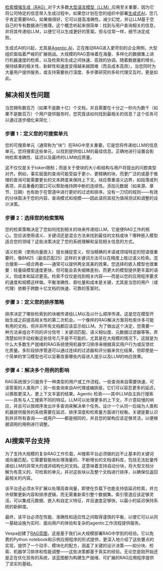 [检索增强生成（RAG）](https://thenewstack.io/freshen-up-llms-with-retrieval-augmented-generation/)对于大多数[大型语言模型（LLM）](https://thenewstack.io/what-is-a-large-language-model/)应用至关重要，因为它将公司特定的信息带入生成过程中。如果您计划在您的组织中部署[生成式AI](https://thenewstack.io/generative-ai-is-just-the-beginning-heres-why-autonomous-ai-is-next/)，您几乎肯定需要RAG。如果做得好，它可以提高准确性，减少幻觉，并让LLM基于您自己的专有数据进行推理。这个概念听起来很简单：找到与用户查询相关的信息，并将其传递给LLM，以便它可以生成更好的答案。但与往常一样，细节决定成败。

生成式AI的兴起，尤其是[Agentic AI](https://thenewstack.io/the-architects-guide-to-understanding-agentic-ai/)，正在推动RAG进入更苛刻的企业用例，大型组织面临着严峻的扩展挑战。大规模的RAG意味着在海量、多样化的数据集上进行机器速度的检索，以及检索和生成之间快速、高效的协调。随着数据量的增长，保持结果的相关性、新鲜性和速度变得越来越困难（而且成本高昂）。当您同时为大量用户提供服务，或支持需要执行深度、多步骤研究的多轮代理交互时，更是如此。

## 解决相关性问题

当您拥有数百万（如果不是数十亿）个文档，并且需要在十分之一秒内为数千（如果不是数百万）个用户提供服务时，您究竟该如何找到最相关的信息？这个任务可以通过逐步细化来简化：

### 步骤 1：定义您的可搜索单元

您的可搜索单元（通常称为“块”）在RAG中至关重要。它是您将传递给LLM的信息单元。您将搜索这些单元，以找到提供给LLM的最佳信息。正确地进行设置会影响检索准确性、延迟以及最终的LLM响应质量。

这不仅仅是关于token限制；而是关于使块的大小和结构与用户将提出的问题类型对齐。例如，事实层面的查询可能受益于更小、更精确的块，而更广泛的或基于推理的查询可能需要更长的文本跨度来保持上下文。块应尊重语义边界，如段落或列表项，并且重叠的窗口可以帮助维持跨中断的连续性。添加元数据（如来源、章节、日期）也有助于在管道中进行更好的过滤和排序。没有一刀切的规则——有效的分块取决于您的内容、查询模式和规模——因此请将其视为值得测试和调整的设计决策。

### 步骤 2：选择您的检索策略

您的检索策略决定了您如何找到相关的块来传递给LLM。它是使RAG工作的核心。您应该使用语义、关键词还是混合方法来找到最佳的文档或块？哪种嵌入模型适合您的领域？这些决策决定了您的系统理解和呈现相关信息的方式。

语义检索（使用向量嵌入）擅长捕捉意义，但当精确的术语或领域特定的短语很重要时，像BM25（最佳匹配25）这样的关键词方法可以在精度上胜过语义检索。混合搜索——结合两者——通常可以提供两全其美的效果。您选择的嵌入模型也很重要：轻量级模型速度更快，但可能会丢失细微差别，而更大的模型提供更丰富的语义，但成本和延迟更高。检索不仅仅是找到相关内容——而是以您的应用程序要求的速度和规模这样做。平衡准确性、吞吐量和成本是关键，尤其是当您的用户（或代理）依赖于跨数十亿文档的快速、可靠的答案时。

### 步骤 3：定义您的排序策略

排序决定了哪些检索到的块被传递给LLM以及以什么顺序传递。这是您在模型开始生成之前提高相关性的第二次机会。一个像样的RAG解决方案将检索许多可能有用的文档，但并非所有文档都应该显示给LLM。为了做出这个决定，您需要一种方法来组合不同的评分信号：关键词匹配、语义相似度、元数据过滤器等等。弄清楚如何手动权衡这些信号几乎是不可能的，尤其是在大规模的情况下。这就是为什么大多数生产就绪的RAG系统使用机器学习排序来根据真实用户行为或反馈优化质量。多阶段排序管道可以通过连续的过滤器和评分器来优化结果，但即使是一个简单的学习模型也可以显著改善哪些内容进入提示以及LLM的响应效果。

### 步骤 4：解决多个用例的影响

RAG系统很少只服务于一种类型的用户或工作流程。一些查询来自需要快速、可读答案的人类用户；另一些查询来自AI代理或编排层，它们可以容忍更多的延迟，以换取更深入、更上下文丰富的结果。Agentic 检索——其中LLM自主执行搜索——具有与人工搜索不同的特征。LLM可以处理更多的上下文，不介意较慢的响应，并且可以按顺序发出许多查询来解决单个任务。设计一个从同一后端为人类和机器提供服务的系统需要在延迟、排序深度和检索量方面进行权衡。关键是要认识到并非所有查询——或用户——都是相同的，并且您的架构应该足够灵活，以便根据调用的用例进行调整。

## AI搜索平台支持

为了支持大规模的复杂RAG工作负载，AI搜索平台必须做的远不止基本的关键词或向量匹配。它需要智能地处理海量的、不断增长的文档语料库，包括无法批量传递给LLM的非常大的或非结构化的文档。这意味着支持自动分块，将大型文档分解为有意义的、可检索的单元，并对这些块以及整个文档进行排序，以确保仅返回最相关的内容。

该平台还必须水平扩展以处理高查询量，即使在负载下也能支持低延迟检索，并允许频繁更新内容和排序逻辑，而无需重新索引整个数据集。索引管道应该足够灵活，可以集成元数据、嵌入和自定义特征，并且速度足够快，以最小的延迟保持系统的新鲜度。

最终，该平台必须在性能、准确性和适应性之间取得谨慎的平衡，以便它可以从同一基础设施为实时、面向用户的体验和复杂的agentic工作流程提供服务。

Vespa创建了[RAG蓝图](https://vespa.ai/solutions/enterprise-retrieval-augmented-generation/the-rag-blueprint/)，这是基于我们从大规模部署RAG中学到的经验。它以免费的Python notebook和示例应用程序的形式提供，更深入地介绍了这些要点的实现，提供了一个动手、模块化的配方，涵盖了关键的设计决策——如分块、检索、机器学习排序和性能调整——这些决策都基于真实的经验。无论您是刚开始还是正在优化现有的系统，该蓝图都为构建生产就绪、可扩展的RAG应用程序提供了坚实的基础。